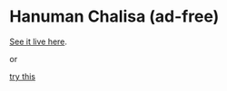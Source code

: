 # Hanuman Chalisa (ad-free)

[See it live here](https://kdm6389.github.io/hanumachalisa/).

or

[try this](https://htmlpreview.github.io/?https://github.com/kdm6389/hanumachalisa/blob/main/main.html)


